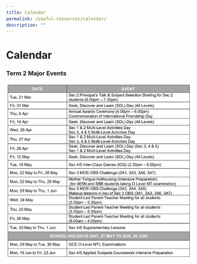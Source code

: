```yaml
---
title: Calendar
permalink: /useful-resources/calendar/
description: ""
---
```

# Calendar
### Term 2 Major Events
![](images/Useful%20Resources/2023Term2.jpg)
